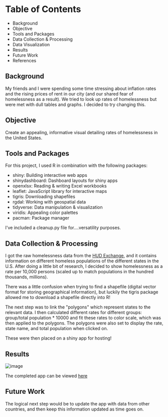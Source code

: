 # Table of Contents 

- Background 
- Objective 
- Tools and Packages 
- Data Collection & Processing
- Data Visualization 
- Results 
- Future Work 
- References 

## Background 
My friends and I were spending some time stressing about inflation rates and the rising prices of rent in our city (and our shared fear of homelessness as a result). We tried to look up rates of homelessness but were met with dull tables and graphs. I decided to try changing this. 


## Objective 
Create an appealing, informative visual detailing rates of homelessness in the United States. 

## Tools and Packages 
For this project, I used R in combination with the following packages: 
- shiny: Building interactive web apps 
- shinydashboard: Dashboard layouts for shiny apps
- openxlsx: Reading & writing Excel workbooks
- leaflet: JavaScript library for interactive maps 
- tigris: Downloading shapefiles 
- rgdal: Working with geospatial data
- tidyverse: Data manipulation & visualization
- viridis: Appealing color palettes 
- pacman: Package manager

I've included a cleanup.py file for....versatility purposes. 

## Data Collection & Processing 
I got the raw homelessness data from the [HUD Exchange](https://www.hudexchange.info/), and it contains information on different homeless populations of the different states in the U.S. After doing a little bit of research, I decided to show homelessness as a rate per 10,000 persons (scaled up to match populations in the hundred thousands, millions). 

There was a little confusion when trying to find a shapefile (digital vector format for storing geographical information), but luckily the tigris package allowed me to download a shapefile directly into R! 

The next step was to link the "polygons" which represent states to the relevant data. I then calculated different rates for different groups: group/total population * 10000 and fit these rates to color scale, which was then applied to the polygons. The polygons were also set to display the rate, state name, and total population when clicked on. 

These were then placed on a shiny app for hosting! 

## Results 
![image](https://user-images.githubusercontent.com/91495866/165198547-5ce70dff-1aef-4fec-9326-cd8f1ce47b0e.png)

The completed app can be viewed [here](https://sutnij.shinyapps.io/Visualizing_Homelessness/)

## Future Work 
The logical next step would be to update the app with data from other countries, and then keep this information updated as time goes on. 

